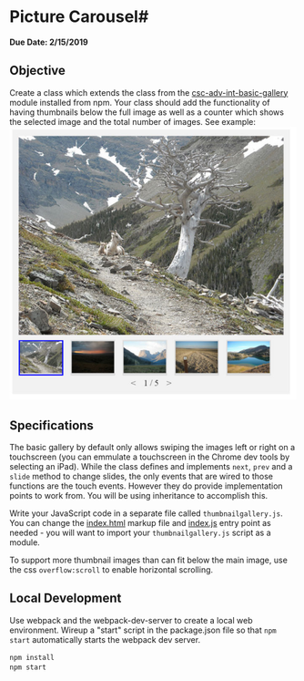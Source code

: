 # Picture Carousel#
**Due Date: 2/15/2019**

## Objective ##
Create a class which extends the class from the
[csc-adv-int-basic-gallery](https://github.com/ChadKillingsworth/csc-515-basic-gallery) module installed from npm.
Your class should add the functionality of having thumbnails below the full image as well as a counter which shows the selected image and the total number of images.
See example:
![Thumbnail Gallery](example.jpg)

## Specifications ##
The basic gallery by default only allows swiping the images left or right on a touchscreen (you can emmulate a touchscreen in the Chrome dev tools by selecting an iPad).
While the class defines and implements `next`, `prev` and a `slide` method to change slides, the only events that are wired to those functions are the touch events.
However they do provide implementation points to work from. You will be using inheritance to accomplish this.

Write your JavaScript code in a separate file called `thumbnailgallery.js`. 
You can change the [index.html](src/index.html) markup file and [index.js](src/js/index.jx) entry point as needed - you will want to import your `thumbnailgallery.js` script as a module.

To support more thumbnail images than can fit below the main image, use the css `overflow:scroll` to enable horizontal scrolling.

## Local Development
Use webpack and the webpack-dev-server to create a local web environment.
Wireup a "start" script in the package.json file so that `npm start` automatically
starts the webpack dev server.

```js
npm install
npm start
```
